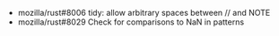   - mozilla/rust#8006 tidy: allow arbitrary spaces between // and NOTE
  - mozilla/rust#8029 Check for comparisons to NaN in patterns
